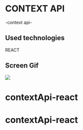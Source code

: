 <h1> CONTEXT API </h1>

-context api-

<h2> Used technologies </h2>

REACT

<h2> Screen Gif </h2>

![](ekran.gif)

# contextApi-react
# contextApi-react
